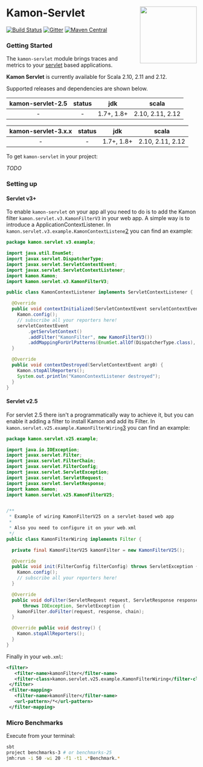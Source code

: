 # Kamon-Servlet <img align="right" src="https://rawgit.com/kamon-io/Kamon/master/kamon-logo.svg" height="150px" style="padding-left: 20px"/>
[![Build Status](https://travis-ci.org/kamon-io/kamon-servlet.svg?branch=master)](https://travis-ci.org/kamon-io/kamon-servlet)
[![Gitter](https://badges.gitter.im/Join%20Chat.svg)](https://gitter.im/kamon-io/Kamon?utm_source=badge&utm_medium=badge&utm_campaign=pr-badge&utm_content=badge)
[![Maven Central](https://maven-badges.herokuapp.com/maven-central/io.kamon/kamon-servlet_2.12/badge.svg)](https://maven-badges.herokuapp.com/maven-central/io.kamon/kamon-servlet_2.12)


### Getting Started

The `kamon-servlet` module brings traces and metrics to your [servlet][1] based applications.

<b>Kamon Servlet</b> is currently available for Scala 2.10, 2.11 and 2.12.

Supported releases and dependencies are shown below.

| kamon-servlet-2.5  | status | jdk        | scala            
|:---------------:|:------:|:----------:|------------------
|  -          | - | 1.7+, 1.8+ | 2.10, 2.11, 2.12

| kamon-servlet-3.x.x  | status | jdk        | scala   
|:---------------:|:------:|:----------:|------------------
|  -          | - | 1.7+, 1.8+       | 2.10, 2.11, 2.12  

To get `kamon-servlet` in your project:

*TODO*


### Setting up

#### Servlet v3+

To enable `kamon-servlet` on your app all you need to do is to add the 
Kamon filter `kamon.servlet.v3.KamonFilterV3` in your web app. A simple way is to introduce a ApplicationContextListener.
In `kamon.servlet.v3.example.KamonContextListene`[2] you can find an example:

```java
package kamon.servlet.v3.example;

import java.util.EnumSet;
import javax.servlet.DispatcherType;
import javax.servlet.ServletContextEvent;
import javax.servlet.ServletContextListener;
import kamon.Kamon;
import kamon.servlet.v3.KamonFilterV3;

public class KamonContextListener implements ServletContextListener {

  @Override
  public void contextInitialized(ServletContextEvent servletContextEvent) {
    Kamon.config();
    // subscribe all your reporters here!
    servletContextEvent
        .getServletContext()
        .addFilter("KamonFilter", new KamonFilterV3())
        .addMappingForUrlPatterns(EnumSet.allOf(DispatcherType.class), true, "/*");
  }

  @Override
  public void contextDestroyed(ServletContextEvent arg0) {
    Kamon.stopAllReporters();
    System.out.println("KamonContextListener destroyed");
  }
}
```

#### Servlet v2.5

For servlet 2.5 there isn't a programmatically way to achieve it, but you can enable it
adding a filter to install Kamon and add its Filter.
In `kamon.servlet.v25.example.KamonFilterWiring`[3] you can find an example:

```java
package kamon.servlet.v25.example;

import java.io.IOException;
import javax.servlet.Filter;
import javax.servlet.FilterChain;
import javax.servlet.FilterConfig;
import javax.servlet.ServletException;
import javax.servlet.ServletRequest;
import javax.servlet.ServletResponse;
import kamon.Kamon;
import kamon.servlet.v25.KamonFilterV25;


/**
 * Example of wiring KamonFilterV25 on a servlet-based web app
 *
 * Also you need to configure it on your web.xml
 */
public class KamonFilterWiring implements Filter {

  private final KamonFilterV25 kamonFilter = new KamonFilterV25();

  @Override
  public void init(FilterConfig filterConfig) throws ServletException {
    Kamon.config();
    // subscribe all your reporters here!
  }

  @Override
  public void doFilter(ServletRequest request, ServletResponse response, FilterChain chain)
      throws IOException, ServletException {
    kamonFilter.doFilter(request, response, chain);
  }

  @Override public void destroy() {
    Kamon.stopAllReporters();
  }
}

```

Finally in your `web.xml`:

```xml
<filter>
   <filter-name>kamonFilter</filter-name>
   <filter-class>kamon.servlet.v25.example.KamonFilterWiring</filter-class>
 </filter>
 <filter-mapping>
   <filter-name>kamonFilter</filter-name>
   <url-pattern>/*</url-pattern>
 </filter-mapping>
```

### Micro Benchmarks

Execute from your terminal:

```bash
sbt
project benchmarks-3 # or benchmarks-25
jmh:run -i 50 -wi 20 -f1 -t1 .*Benchmark.*
```


[1]: http://www.oracle.com/technetwork/java/index-jsp-135475.html
[2]: kamon-servlet-3.x.x/src/test/java/kamon/servlet/v3/example/KamonContextListener.java
[3]: kamon-servlet-2.5/src/test/java/kamon/servlet/v25/example/KamonFilterWiring.java
